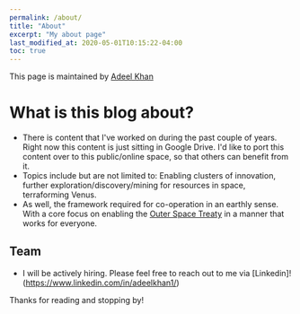 ```yaml
---
permalink: /about/
title: "About"
excerpt: "My about page"
last_modified_at: 2020-05-01T10:15:22-04:00
toc: true
---
```


This page is maintained by [Adeel Khan](https://www.linkedin.com/in/adeelkhan1/)

# What is this blog about?

* There is content that I've worked on during the past couple of years. Right now this content is just sitting in Google Drive. I'd like to port this content over to this public/online space, so that others can benefit from it. 
* Topics include but are not limited to: Enabling clusters of innovation, further exploration/discovery/mining for resources in space, terraforming Venus.
* As well, the framework required for co-operation in an earthly sense. With a core focus on enabling the [Outer Space Treaty](https://en.wikipedia.org/wiki/Outer_Space_Treaty) in a manner that works for everyone.

## Team

* I will be actively hiring. Please feel free to reach out to me via [Linkedin]! (https://www.linkedin.com/in/adeelkhan1/)


Thanks for reading and stopping by!
